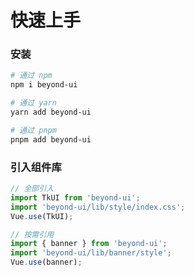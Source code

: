 # 快速上手

### 安装

```bash
# 通过 npm
npm i beyond-ui

# 通过 yarn
yarn add beyond-ui

# 通过 pnpm
pnpm add beyond-ui
```

### 引入组件库

```js
// 全部引入
import TkUI from 'beyond-ui';
import 'beyond-ui/lib/style/index.css';
Vue.use(TkUI);

// 按需引用
import { banner } from 'beyond-ui';
import 'beyond-ui/lib/banner/style';
Vue.use(banner);
```
